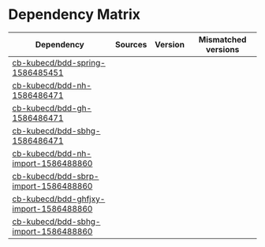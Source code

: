 # Dependency Matrix

Dependency | Sources | Version | Mismatched versions
---------- | ------- | ------- | -------------------
[cb-kubecd/bdd-spring-1586485451](https://github.com/cb-kubecd/bdd-spring-1586485451.git) |  | []() | 
[cb-kubecd/bdd-nh-1586486471](https://github.com/cb-kubecd/bdd-nh-1586486471.git) |  | []() | 
[cb-kubecd/bdd-gh-1586486471](https://github.com/cb-kubecd/bdd-gh-1586486471.git) |  | []() | 
[cb-kubecd/bdd-sbhg-1586486471](https://github.com/cb-kubecd/bdd-sbhg-1586486471.git) |  | []() | 
[cb-kubecd/bdd-nh-import-1586488860](https://github.com/cb-kubecd/bdd-nh-import-1586488860.git) |  | []() | 
[cb-kubecd/bdd-sbrp-import-1586488860](https://github.com/cb-kubecd/bdd-sbrp-import-1586488860.git) |  | []() | 
[cb-kubecd/bdd-ghfjxy-import-1586488860](https://github.com/cb-kubecd/bdd-ghfjxy-import-1586488860.git) |  | []() | 
[cb-kubecd/bdd-sbhg-import-1586488860](https://github.com/cb-kubecd/bdd-sbhg-import-1586488860.git) |  | []() | 
